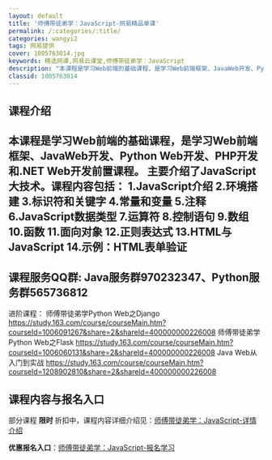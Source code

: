 ```yaml
---
layout: default
title: '师傅带徒弟学：JavaScript-网易精品单课'
permalink: /:categories/:title/
categories: wangyi2
tags: 网易提供
cover: 1005763014.jpg
keywords: 精选网课,网易云课堂,师傅带徒弟学：JavaScript
description: "本课程是学习Web前端的基础课程，是学习Web前端框架、JavaWeb开发、PythonWeb开发、PHP开发和.NETWeb开发前置课程。主要介绍了JavaScript大技术。课程内容包括"
classid: 1005763014
---
```


## 课程介绍

本课程是学习Web前端的基础课程，是学习Web前端框架、JavaWeb开发、Python Web开发、PHP开发和.NET Web开发前置课程。
主要介绍了JavaScript大技术。课程内容包括：
1.JavaScript介绍
2.环境搭建
3.标识符和关键字
4.常量和变量
5.注释
6.JavaScript数据类型
7.运算符
8.控制语句
9.数组
10.函数
11.面向对象
12.正则表达式
13.HTML与JavaScript
14.示例：HTML表单验证
------------------------------
课程服务QQ群: Java服务群970232347、Python服务群565736812
-------------------------------
进阶课程：
师傅带徒弟学Python Web之Django https://study.163.com/course/courseMain.htm?courseId=1006091267&share=2&shareId=400000000226008
师傅带徒弟学Python Web之Flask https://study.163.com/course/courseMain.htm?courseId=1006060131&share=2&shareId=400000000226008
Java Web从入门到实战 https://study.163.com/course/courseMain.htm?courseId=1208902810&share=2&shareId=400000000226008

## 课程内容与报名入口

部分课程 **限时** 折扣中，课程内容详细介绍见：[师傅带徒弟学：JavaScript-详情介绍](https://study.163.com/course/introduction/1005763014.htm?share=1&shareId=1025206652&utm_campaign=share&utm_medium=iphoneShare&utm_source=&utm_u=1025206652)

**优惠报名入口**：[师傅带徒弟学：JavaScript-报名学习](https://study.163.com/course/introduction/1005763014.htm?share=1&shareId=1025206652&utm_campaign=share&utm_medium=iphoneShare&utm_source=&utm_u=1025206652)

